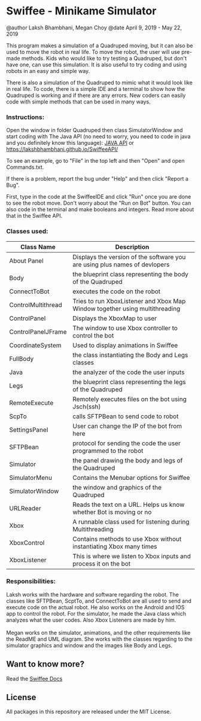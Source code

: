 # Swiffee - Minikame Simulator

@author Laksh Bhambhani, Megan Choy
@date April 9, 2019 - May 22, 2019

This program makes a simulation of a Quadruped moving, but it can also be used to move the robot in real life. To move the robot, the user will use pre-made methods. Kids who would like to try testing a Quadruped, but don't have one, can use this simulation. It is also useful to try coding and using robots in an easy and simple way. 

There is also a simulation of the Quadruped to mimic what it would look like in real life. To code, there is a simple IDE and a terminal to show how the Quadruped is working and if there are any errors. New coders can easily code with simple methods that can be used in many ways.

### Instructions:
Open the window in folder Quadruped then class SimulatorWindow and start coding with The Java API (no need to worry, you need to code in java and you definitely know this language): <a href=https://lakshbhambhani.github.io/SwiffeeAPI/>JAVA API</a> or https://lakshbhambhani.github.io/SwiffeeAPI/

To see an example, go to "File" in the top left and then "Open" and open Commands.txt.

If there is a problem, report the bug under "Help" and then click "Report a Bug".

First, type in the code at the SwiffeeIDE and click "Run" once you are done to see the robot move. Don't worry about the "Run on Bot" button. You can also code in the terminal and make booleans and integers. Read more about that in the Swiffee API.

### Classes used:

| Class Name | Description |
| --- | --- |
| About Panel | Displays the version of the software you are using plus names of devlopers |
| Body | the blueprint class representing the body of the Quadruped |
| ConnectToBot | executes the code on the robot |
| ControlMultithread | Tries to run XboxListener and Xbox Map Window together using multithreading |
| ControlPanel | Displays the XboxMap to user |
| ControlPanelJFrame | The window to use Xbox controller to control the bot |
| CoordinateSystem | Used to display animations in Swiffee |
| FullBody | the class instantiating the Body and Legs classes |
| Java | the analyzer of the code the user inputs |
| Legs | the blueprint class representing the legs of the Quadruped |
| RemoteExecute | Remotely executes files on the bot using Jsch(ssh) |
| ScpTo | calls SFTPBean to send code to robot |
| SettingsPanel | User can change the IP of the bot from here |
| SFTPBean | protocol for sending the code the user programmed to the robot |
| Simulator | the panel drawing the body and legs of the Quadruped |
| SimulatorMenu | Contains the Menubar options for Swiffee |
| SimulatorWindow | the window and graphics of the Quadruped |
| URLReader | Reads the text on a URL. Helps us know whether Bot is moving or no |
| Xbox | A runnable class used for listening during Multithreading |
| XboxControl | Contains methods to use Xbox without instantiating Xbox many times |
| XboxListener | This is where we listen to Xbox inputs and process it on the bot |

### Responsibilities:<br>
Laksh works with the hardware and software regarding the robot. The classes like SFTPBean, ScptTo, and ConnectToBot are all used to send and execute code on the actual robot. He also works on the Android and IOS app to control the robot. For the simulator, he made the Java class which analyzes what the user codes. Also Xbox Listeners are made by him.
<br><br>
Megan works on the simulator, animations, and the other requirements like the ReadME and UML diagram. She works with the classes regarding to the simulator graphics and window and the images like Body and Legs.

## Want to know more?
Read the <a href="https://lakshbhambhani.github.io/SwiffeeDocs/">Swiffee Docs</a>

## License

All packages in this repository are released under the MIT License.
